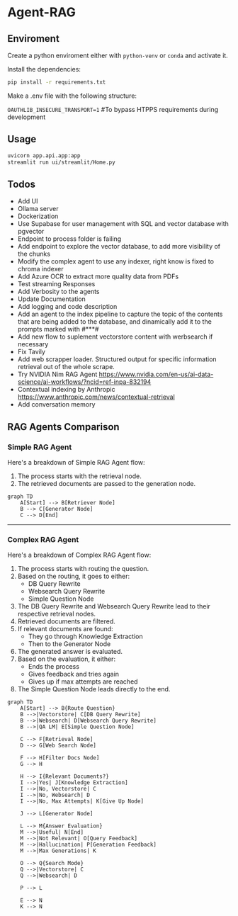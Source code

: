# Agent-RAG

## Enviroment

Create a python enviroment either with `python-venv` or `conda` and activate it.

Install the dependencies:

```bash
pip install -r requirements.txt
```

Make a .env file with the following structure:

`OAUTHLIB_INSECURE_TRANSPORT=1` #To bypass HTPPS requirements during development

## Usage

```bash
uvicorn app.api.app:app
streamlit run ui/streamlit/Home.py
```

## Todos
- Add UI
- Ollama server
- Dockerization
- Use Supabase for user management with SQL and vector database with pgvector
- Endpoint to process folder is failing
- Add endpoint to explore the vector database, to add more visibility of the chunks
- Modify the complex agent to use any indexer, right know is fixed to chroma indexer
- Add Azure OCR to extract more quality data from PDFs
- Test streaming Responses
- Add Verbosity to the agents
- Update Documentation
- Add logging and code description
- Add an agent to the index pipeline to capture the topic of the contents that are being added to the database, and dinamically add it to the prompts marked with #***#
- Add new flow to suplement vectorstore content with werbsearch if necessary
- Fix Tavily
- Add web scrapper loader. Structured output for specific information retrieval out of the whole scrape.
- Try NVIDIA Nim RAG Agent https://www.nvidia.com/en-us/ai-data-science/ai-workflows/?ncid=ref-inpa-832194
- Contextual indexing by Anthropic https://www.anthropic.com/news/contextual-retrieval
- Add conversation memory

## RAG Agents Comparison

### Simple RAG Agent

Here's a breakdown of Simple RAG Agent flow:

1. The process starts with the retrieval node.
2. The retrieved documents are passed to the generation node.

```mermaid
graph TD
    A[Start] --> B[Retriever Node]
    B --> C[Generator Node]
    C --> D[End]
```

---

### Complex RAG Agent

Here's a breakdown of Complex RAG Agent flow:

1. The process starts with routing the question.
2. Based on the routing, it goes to either:
   - DB Query Rewrite
   - Websearch Query Rewrite
   - Simple Question Node
3. The DB Query Rewrite and Websearch Query Rewrite lead to their respective retrieval nodes.
4. Retrieved documents are filtered.
5. If relevant documents are found:
   - They go through Knowledge Extraction
   - Then to the Generator Node
6. The generated answer is evaluated.
7. Based on the evaluation, it either:
   - Ends the process
   - Gives feedback and tries again
   - Gives up if max attempts are reached
8. The Simple Question Node leads directly to the end.

```mermaid
graph TD
    A[Start] --> B{Route Question}
    B -->|Vectorstore| C[DB Query Rewrite]
    B -->|Websearch| D[Websearch Query Rewrite]
    B -->|QA LM| E[Simple Question Node]
    
    C --> F[Retrieval Node]
    D --> G[Web Search Node]
    
    F --> H[Filter Docs Node]
    G --> H
    
    H --> I{Relevant Documents?}
    I -->|Yes| J[Knowledge Extraction]
    I -->|No, Vectorstore| C
    I -->|No, Websearch| D
    I -->|No, Max Attempts| K[Give Up Node]
    
    J --> L[Generator Node]
    
    L --> M{Answer Evaluation}
    M -->|Useful| N[End]
    M -->|Not Relevant| O[Query Feedback]
    M -->|Hallucination| P[Generation Feedback]
    M -->|Max Generations| K
    
    O --> Q{Search Mode}
    Q -->|Vectorstore| C
    Q -->|Websearch| D
    
    P --> L
    
    E --> N
    K --> N
```